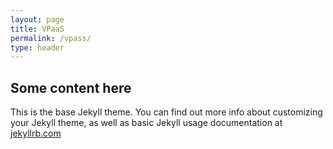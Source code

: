 ```yaml
---
layout: page
title: VPaaS
permalink: /vpass/
type: header
---
```


## Some content here
This is the base Jekyll theme. You can find out more info about customizing your Jekyll theme, as well as basic Jekyll usage documentation at [jekyllrb.com](http://jekyllrb.com/)

